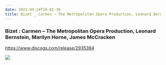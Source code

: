 ```yaml
---
date: 2021-04-24T19-02-30
title: Bizet _ Carmen – The Metropolitan Opera Production, Leonard Bernstein, Marilyn Horne, James McCracken
---
```

### Bizet : Carmen – The Metropolitan Opera Production, Leonard Bernstein, Marilyn Horne, James McCracken
https://www.discogs.com/release/2935384

![](dayone-moment://33FA3FC1108E4250BEA9F8AE77ACEDB2)
